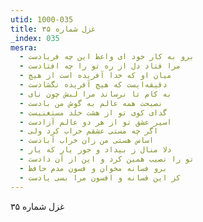 ```yaml
---
utid: 1000-035
title: غزل شماره ۳۵
_index: 035
mesra:
  - برو به کار خود ای واعظ این چه فریادست
  - مرا فتاد دل از ره تو را چه افتادست
  - میان او که خدا آفریده است از هیچ
  - دقیقه‌ایست که هیچ آفریده نگشادست
  - به کام تا نرساند مرا لبش چون نای
  - نصیحت همه عالم به گوش من بادست
  - گدای کوی تو از هشت خلد مستغنیست
  - اسیر عشق تو از هر دو عالم آزادست
  - اگر چه مستی عشقم خراب کرد ولی
  - اساس هستی من زان خراب آبادست
  - دلا منال ز بیداد و جور یار که یار
  - تو را نصیب همین کرد و این از آن دادست
  - برو فسانه مخوان و فسون مدم حافظ
  - کز این فسانه و افسون مرا بسی یادست
---
```

غزل شماره ۳۵
